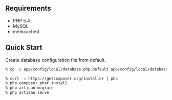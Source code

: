 
## Requirements

- PHP 5.4
- MySQL
- memcached

## Quick Start

Create database configuration file from default.

```bash
% cp -p app/config/local/database.php.default app/config/local/database.php
```

```bash
% curl -s https://getcomposer.org/installer | php
% php composer.phar install
% php artisan migrate
% php artisan serve
```